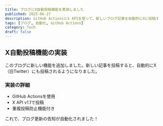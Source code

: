 ```yaml
---
title: ブログにX自動投稿機能を実装しました
published: 2025-06-27
description: GitHub ActionsとX APIを使って、新しいブログ記事を自動的にXに投稿する機能を追加しました
tags: [ブログ, 自動化, GitHub Actions]
category: Tech
draft: false
---
```


## X自動投稿機能の実装

このブログに新しい機能を追加しました。新しい記事を投稿すると、自動的にX（旧Twitter）にも投稿されるようになりました。

### 実装の詳細

- GitHub Actionsを使用
- X API v1.1で投稿
- 重複投稿防止機能付き

これで、ブログ更新の告知が自動化されました！